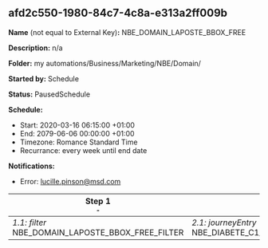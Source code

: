 ## afd2c550-1980-84c7-4c8a-e313a2ff009b

**Name** (not equal to External Key)**:** NBE_DOMAIN_LAPOSTE_BBOX_FREE

**Description:** n/a

**Folder:** my automations/Business/Marketing/NBE/Domain/

**Started by:** Schedule

**Status:** PausedSchedule

**Schedule:**

* Start: 2020-03-16 06:15:00 +01:00
* End: 2079-06-06 00:00:00 +01:00
* Timezone: Romance Standard Time
* Recurrance: every week until end date

**Notifications:**

* Error: lucille.pinson@msd.com

| Step 1<br>_<small>-</small>_ | Step 2<br>_<small>-</small>_ |
| --- | --- |
| _1.1: filter_<br>NBE_DOMAIN_LAPOSTE_BBOX_FREE_FILTER | _2.1: journeyEntry_<br>NBE_DIABETE_C1_2020_ESTO_LAPOSTE_BBOX_FREE |

